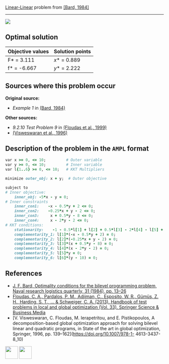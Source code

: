 [Linear-Linear](/BASBLib/LP-LP-problems) problem from [\[Bard, 1984\]][Bard, 1984]

---

![](/BASBLib/images/b_1984_01_eq.jpg)

## Optimal solution

Objective values   | Solution points         |
------------------ | ----------------------- |
F* = 3.111         | _x_* = 0.889            |
f* = -6.667        | _y_* = 2.222            |

## Sources where this problem occur

__Original source:__

 - _Example 1_ in [(Bard, 1984)][Bard, 1984]

__Other sources:__

 - _9.2.10 Test Problem 9_ in [(Floudas et al., 1999)][Floudas et al., 1999]
 -  [(Visweswaran et al., 1996)][Visweswaran et al., 1996]

## Description of the problem in the `AMPL` format

```ruby
var x >= 0, <= 10;         # Outer variable
var y >= 0, <= 10;         # Inner variable
var l{1..6} >= 0, <= 10;   # KKT Multipliers

minimize outer_obj: x + y;  # Outer objective

subject to
# Inner objective:
    inner_obj: -5*x - y = 0;
# Inner constraints
    inner_con1:    -x - 0.5*y + 2 <= 0;
    inner_con2:    -0.25*x + y - 2 <= 0;
    inner_con3:     x + 0.5*y - 8 <= 0;
    inner_con4:     x - 2*y - 2 <= 0;
# KKT conditions:
    stationarity:    -1 - 0.5*l[1] + l[2] + 0.5*l[3] - 2*l[4] - l[5] + l[6] = 0;
    complementarity_1: l[1]*(-x - 0.5*y + 2) = 0;
    complementarity_2: l[2]*(-0.25*x + y - 2) = 0;
    complementarity_3: l[3]*(x + 0.5*y - 8) = 0;
    complementarity_4: l[4]*(x - 2*y - 2) = 0;
    complementarity_5: l[5]*y = 0;
    complementarity_6: l[6]*(y - 10) = 0;
```

##  References

 - [J. F. Bard, Optimality conditions for the bilevel programming problem, Naval research logistics quarterly, 31 (1984), pp. 13–26](https://doi.org/10.1002/nav.3800310104)
 - [Floudas, C. A., Pardalos, P. M., Adjiman, C., Esposito, W. R., Gümüs, Z. H., Harding, S. T., ... & Schweiger, C. A. (2013). Handbook of test problems in local and global optimization (Vol. 33). Springer Science & Business Media](https://doi.org/10.1007/978-1-4757-3040-1)
 - [V. Visweswaran, C. Floudas, M. Ierapetritou, and E. Pistikopoulos, A decomposition-based global optimization approach for solving bilevel linear and quadratic programs, in State of the art in global optimization, Springer, 1996, pp. 139–162](https://doi.org/10.1007/978-1- 4613-3437-8_10)

[<img src="http://www.interupgrade.com/images/pfeil-backbutton.png" width="40" height="40">](/BASBLib/LP-LP-problems "Back to summary of LP-LP problems")
[<img src="https://cdn1.iconfinder.com/data/icons/MetroStation-PNG/128/MB__home.png" width="40" height="40">](/BASBLib/index "Back to homepage")

[Bard, 1984]: https://doi.org/10.1002/nav.3800310104
[Floudas et al., 1999]: https://doi.org/10.1007/978-1-4757-3040-1
[Visweswaran et al., 1996]: https://doi.org/10.1007/978-1-4613-3437-8_10
